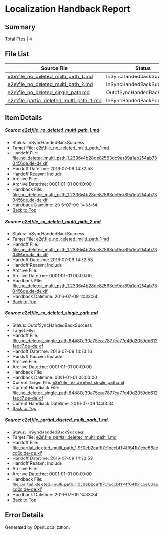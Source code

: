 # <a name='report-top'></a> Localization Handback Report

## Summary
 Total Files | 4

## File List
 Source File | Status | Details 
 ----------- | ------ | ------- 
 [e2e\file_no_deleted_multi_path_1.md](https://github.com/OpenLocalizationTestOrg/oltest/blob/58283fe712859364fc64b692288b43d0abacf945/e2e/file_no_deleted_multi_path_1.md) | InSyncHandedBackSuccess | [Details](#3ccca57ee97bd0511198ff44f807edadb2544a331)
 [e2e\file_no_deleted_multi_path_2.md](https://github.com/OpenLocalizationTestOrg/oltest/blob/1e1e853ead93966c37b1d36f2e67587a3a46e3a6/e2e/file_no_deleted_multi_path_2.md) | InSyncHandedBackSuccess | [Details](#3ccca57ee97bd0511198ff44f807edadb2544a332)
 [e2e\file_no_deleted_single_path.md](https://github.com/OpenLocalizationTestOrg/oltest/blob/1e1e853ead93966c37b1d36f2e67587a3a46e3a6/e2e/file_no_deleted_single_path.md) | OutofSyncHandedBackSuccess | [Details](#7c411badb4bfd3de3db18cd36c73716b89d231b13)
 [e2e\file_partial_deleted_multi_path_1.md](https://github.com/OpenLocalizationTestOrg/oltest/blob/58283fe712859364fc64b692288b43d0abacf945/e2e/file_partial_deleted_multi_path_1.md) | InSyncHandedBackSuccess | [Details](#629c47eaf2cbb991560c888a7eb254890ace5a374)

## Item Details
##### <a name='3ccca57ee97bd0511198ff44f807edadb2544a331'></a> Source: [e2e\file_no_deleted_multi_path_1.md](https://github.com/OpenLocalizationTestOrg/oltest/blob/58283fe712859364fc64b692288b43d0abacf945/e2e/file_no_deleted_multi_path_1.md)
* Status: InSyncHandedBackSuccess
* Target File: [e2e\file_no_deleted_multi_path_1.md](https://github.com/OpenLocalizationTestOrg/oltest-dede-fly/blob/946f7249b40d375093e54942672d5184dbb302bc/e2e/file_no_deleted_multi_path_1.md)
* Handoff File: [file_no_deleted_multi_path_1.2336e4b28de82563dc9ea89a1eb254ab730456de.de-de.xlf](https://github.com/OpenLocalizationTestOrg/olhandoff-e2e/blob/2314947c1a848c95705c300ca870831d4893b67c/ol-handoff/OpenLocalizationTestOrg/oltest-dede-fly/ci/mt/file_no_deleted_multi_path_1.2336e4b28de82563dc9ea89a1eb254ab730456de.de-de.xlf)
* Handoff Datetime: 2016-07-09 14:32:53
* Handoff Reason: Include
* Archive File: 
* Archive Datetime: 0001-01-01 00:00:00
* Handback File: [file_no_deleted_multi_path_1.2336e4b28de82563dc9ea89a1eb254ab730456de.de-de.xlf](https://github.com/OpenLocalizationTestOrg/olhandback-e2e/blob/a0ee0be2e10e7cd2e21f4e9bfb2aef2ad9d99698/ol-handback/OpenLocalizationTestOrg/oltest-dede-fly/ci/mt/file_no_deleted_multi_path_1.2336e4b28de82563dc9ea89a1eb254ab730456de.de-de.xlf)
* Handback Datetime: 2016-07-09 14:33:34
* [Back to Top](#report-top)

##### <a name='3ccca57ee97bd0511198ff44f807edadb2544a332'></a> Source: [e2e\file_no_deleted_multi_path_2.md](https://github.com/OpenLocalizationTestOrg/oltest/blob/1e1e853ead93966c37b1d36f2e67587a3a46e3a6/e2e/file_no_deleted_multi_path_2.md)
* Status: InSyncHandedBackSuccess
* Target File: [e2e\file_no_deleted_multi_path_1.md](https://github.com/OpenLocalizationTestOrg/oltest-dede-fly/blob/946f7249b40d375093e54942672d5184dbb302bc/e2e/file_no_deleted_multi_path_1.md)
* Handoff File: [file_no_deleted_multi_path_1.2336e4b28de82563dc9ea89a1eb254ab730456de.de-de.xlf](https://github.com/OpenLocalizationTestOrg/olhandoff-e2e/blob/2314947c1a848c95705c300ca870831d4893b67c/ol-handoff/OpenLocalizationTestOrg/oltest-dede-fly/ci/mt/file_no_deleted_multi_path_1.2336e4b28de82563dc9ea89a1eb254ab730456de.de-de.xlf)
* Handoff Datetime: 2016-07-09 14:32:53
* Handoff Reason: Include
* Archive File: 
* Archive Datetime: 0001-01-01 00:00:00
* Handback File: [file_no_deleted_multi_path_1.2336e4b28de82563dc9ea89a1eb254ab730456de.de-de.xlf](https://github.com/OpenLocalizationTestOrg/olhandback-e2e/blob/a0ee0be2e10e7cd2e21f4e9bfb2aef2ad9d99698/ol-handback/OpenLocalizationTestOrg/oltest-dede-fly/ci/mt/file_no_deleted_multi_path_1.2336e4b28de82563dc9ea89a1eb254ab730456de.de-de.xlf)
* Handback Datetime: 2016-07-09 14:33:34
* [Back to Top](#report-top)

##### <a name='7c411badb4bfd3de3db18cd36c73716b89d231b13'></a> Source: [e2e\file_no_deleted_single_path.md](https://github.com/OpenLocalizationTestOrg/oltest/blob/1e1e853ead93966c37b1d36f2e67587a3a46e3a6/e2e/file_no_deleted_single_path.md)
* Status: OutofSyncHandedBackSuccess
* Target File: 
* Handoff File: [file_no_deleted_single_path.84480e30a75eaa7877ca77d49d2059db6121edd7.de-de.xlf](https://github.com/OpenLocalizationTestOrg/olhandoff-e2e/blob/7671da759cac0b6fd56073220886484cbdb68a65/ol-handoff/OpenLocalizationTestOrg/oltest-dede-fly/ci/mt/file_no_deleted_single_path.84480e30a75eaa7877ca77d49d2059db6121edd7.de-de.xlf)
* Handoff Datetime: 2016-07-09 14:33:16
* Handoff Reason: Include
* Archive File: 
* Archive Datetime: 0001-01-01 00:00:00
* Handback File: 
* Handback Datetime: 0001-01-01 00:00:00
* Current Target File: [e2e\file_no_deleted_single_path.md](https://github.com/OpenLocalizationTestOrg/oltest-dede-fly/blob/946f7249b40d375093e54942672d5184dbb302bc/e2e/file_no_deleted_single_path.md)
* Current Handback File: [file_no_deleted_single_path.84480e30a75eaa7877ca77d49d2059db6121edd7.de-de.xlf](https://github.com/OpenLocalizationTestOrg/olhandback-e2e/blob/a0ee0be2e10e7cd2e21f4e9bfb2aef2ad9d99698/ol-handback/OpenLocalizationTestOrg/oltest-dede-fly/ci/mt/file_no_deleted_single_path.84480e30a75eaa7877ca77d49d2059db6121edd7.de-de.xlf)
* Current Handback Datetime: 2016-07-09 14:33:34
* [Back to Top](#report-top)

##### <a name='629c47eaf2cbb991560c888a7eb254890ace5a374'></a> Source: [e2e\file_partial_deleted_multi_path_1.md](https://github.com/OpenLocalizationTestOrg/oltest/blob/58283fe712859364fc64b692288b43d0abacf945/e2e/file_partial_deleted_multi_path_1.md)
* Status: InSyncHandedBackSuccess
* Target File: [e2e\file_partial_deleted_multi_path_1.md](https://github.com/OpenLocalizationTestOrg/oltest-dede-fly/blob/946f7249b40d375093e54942672d5184dbb302bc/e2e/file_partial_deleted_multi_path_1.md)
* Handoff File: [file_partial_deleted_multi_path_1.950eb2cafff7c1eccbf1f4ff641b1cbe66aecd0c.de-de.xlf](https://github.com/OpenLocalizationTestOrg/olhandoff-e2e/blob/2314947c1a848c95705c300ca870831d4893b67c/ol-handoff/OpenLocalizationTestOrg/oltest-dede-fly/ci/mt/file_partial_deleted_multi_path_1.950eb2cafff7c1eccbf1f4ff641b1cbe66aecd0c.de-de.xlf)
* Handoff Datetime: 2016-07-09 14:32:53
* Handoff Reason: Include
* Archive File: 
* Archive Datetime: 0001-01-01 00:00:00
* Handback File: [file_partial_deleted_multi_path_1.950eb2cafff7c1eccbf1f4ff641b1cbe66aecd0c.de-de.xlf](https://github.com/OpenLocalizationTestOrg/olhandback-e2e/blob/a0ee0be2e10e7cd2e21f4e9bfb2aef2ad9d99698/ol-handback/OpenLocalizationTestOrg/oltest-dede-fly/ci/mt/file_partial_deleted_multi_path_1.950eb2cafff7c1eccbf1f4ff641b1cbe66aecd0c.de-de.xlf)
* Handback Datetime: 2016-07-09 14:33:34
* [Back to Top](#report-top)


## Error Details

Generated by OpenLocalization.
